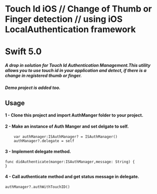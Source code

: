# Touch Id iOS // Change of Thumb or Finger detection // using iOS LocalAuthentication framework
# Swift 5.0

#####  A drop in solution for Touch Id Authentication Management.This utility allows you to use touch id in your application and detect, if there is a change in registered thumb or finger.

##### Demo project is added too.

## Usage

#### 1 - Clone this project and import AuthManger folder to your project.

#### 2 - Make an instance of Auth Manger and set delgate to self.
    
        var authManager:ISAuthManager? = ISAuthManager()
        authManager?.delegate = self
  
#### 3 - Implement delegate method.
    
    func didAuthenticate(manger:ISAuthManager,message: String) {
    }
    
#### 4 - Call authenticate method and get status message in delegate.

    authManager?.authWithTouchID()
